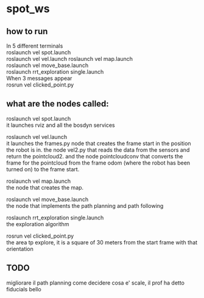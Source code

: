 # spot_ws
## how to run
In 5 different terminals  
roslaunch vel spot.launch  
roslaunch vel vel.launch
roslaunch vel map.launch  
roslaunch vel move_base.launch  
roslaunch rrt_exploration single.launch  
When 3 messages appear  
rosrun vel clicked_point.py  


## what are the nodes called:
roslaunch vel spot.launch    
it launches rviz and all the bosdyn services

roslaunch vel vel.launch  
it launches the frames.py node that creates the frame start in the position the robot is in. the node vel2.py that reads the data from the sensors and return the pointcloud2. and the node pointcloudconv that converts the frame for the pointcloud from the frame odom (where the robot has been turned on) to the frame start.

roslaunch vel map.launch   
the node that creates the map. 

roslaunch vel move_base.launch   
the node that implements the path planning and path following

roslaunch rrt_exploration single.launch    
the exploration algorithm

rosrun vel clicked_point.py    
the area tp explore, it is a square of 30 meters from the start frame with that orientation

## TODO
migliorare il path planning
come decidere cosa e' scale, il prof ha detto fiducials bello

